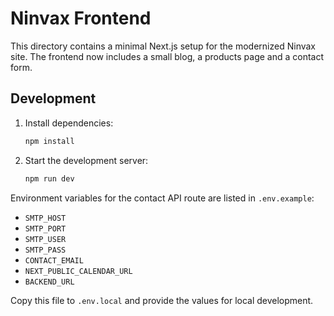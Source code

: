 # Ninvax Frontend

This directory contains a minimal Next.js setup for the modernized Ninvax site. The frontend now includes a small blog, a products page and a contact form.

## Development

1. Install dependencies:
   ```bash
   npm install
   ```
2. Start the development server:
   ```bash
   npm run dev
   ```

Environment variables for the contact API route are listed in `.env.example`:

- `SMTP_HOST`
- `SMTP_PORT`
- `SMTP_USER`
- `SMTP_PASS`
- `CONTACT_EMAIL`
- `NEXT_PUBLIC_CALENDAR_URL`
- `BACKEND_URL`

Copy this file to `.env.local` and provide the values for local development.
